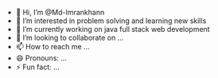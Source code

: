 - 👋 Hi, I’m @Md-Imrankhann
- 👀 I’m interested in problem solving and learning new skills
- 🌱 I’m currently working on java full stack web development
- 💞️ I’m looking to collaborate on ...
- 📫 How to reach me ...
- 😄 Pronouns: ...
- ⚡ Fun fact: ...

<!---
Md-Imrankhann/Md-Imrankhann is a ✨ special ✨ repository because its `README.md` (this file) appears on your GitHub profile.
You can click the Preview link to take a look at your changes.
--->

